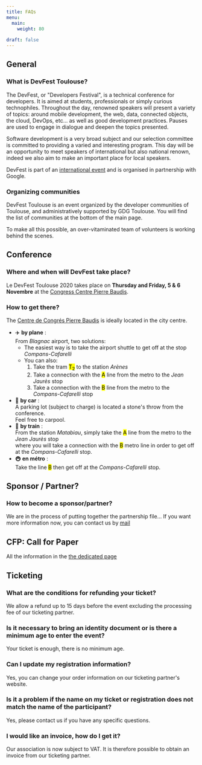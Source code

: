 ```yaml
---
title: FAQs
menu:
  main:
    weight: 80
    
draft: false
---
```


## General

### What is DevFest Toulouse?

The DevFest, or "Developers Festival", is a technical conference for developers.
It is aimed at students, professionals or simply curious technophiles.
Throughout the day, renowned speakers will present a variety of topics: around mobile development, the web, data, connected objects, the cloud, DevOps, etc... as well as good development practices.
Pauses are used to engage in dialogue and deepen the topics presented.

Software development is a very broad subject and our selection committee is committed to providing a varied and interesting program.
This day will be an opportunity to meet speakers of international but also national renown, indeed we also aim to make an important place for local speakers.

DevFest is part of an [international event](https://developers.google.com/events/devfest/) and is organised in partnership with Google.


### Organizing communities

DevFest Toulouse is an event organized by the developer communities of Toulouse, and administratively supported by GDG Toulouse.
You will find the list of communities at the bottom of the main page.

To make all this possible, an over-vitaminated team of volunteers is working behind the scenes.

## Conference

### Where and when will DevFest take place?

Le DevFest Toulouse 2020 takes place on **Thursday and Friday, 5 & 6 Novembre** at the [Congress Centre Pierre Baudis](https://goo.gl/maps/vDmHc8mFQtD2).

### How to get there?

The [Centre de Congrés Pierre Baudis](https://goo.gl/maps/vDmHc8mFQtD2) is ideally located in the city centre.

* :airplane: **by plane** : <br>
From _Blagnac_ airport, two solutions:
  - The easiest way is to take the airport shuttle to get off at the stop _Compans-Cafarelli_
  - You can also:
      1. Take the tram <mark class="t2">T<sub>2</sub></mark> to the station _Arènes_
      2. Take a connection with the <mark class="a">A</mark> line from the metro to the _Jean Jaurès_ stop
      3. Take a connection with the <mark class="b">B</mark> line from the metro to the _Compans-Cafarelli_ stop
* :car: **by car** : <br>
A parking lot (subject to charge) is located a stone's throw from the conference. <br>
Feel free to carpool.
* :train: **by train** : <br>
From the station _Matabiau_, 
simply take the <mark class="a">A</mark> line from the metro to the _Jean Jaurès_ stop<br> 
where you will take a connection with the <mark class="b">B</mark> metro line 
in order to get off at the _Compans-Cafarelli_ stop.
* :metro: **en métro** : <br>
Take the line <mark class="b">B</mark> then get off at the _Compans-Cafarelli_ stop.

## Sponsor / Partner?

### How to become a sponsor/partner?

<!--
The partnership file is currently available [here](https://drive.google.com/file/d/1td_9Cr1b2JZvv0bCpOCJNDsEWgVgEp2Y/view?usp=sharing).
-->

We are in the process of putting together the partnership file...
If you want more information now, you can contact us by [mail](mailto:contact@devfesttoulouse.fr)

## CFP: Call for Paper

All the information in the [the dedicated page](https://speakers.devfesttoulouse.fr/)

## Ticketing

### What are the conditions for refunding your ticket?

We allow a refund up to 15 days before the event excluding the processing fee of our ticketing partner.

### Is it necessary to bring an identity document or is there a minimum age to enter the event?

Your ticket is enough, there is no minimum age.

### Can I update my registration information?

Yes, you can change your order information on our ticketing partner's website.

### Is it a problem if the name on my ticket or registration does not match the name of the participant?

Yes, please contact us if you have any specific questions.

### I would like an invoice, how do I get it?

Our association is now subject to VAT. It is therefore possible to obtain an invoice from our ticketing partner.
